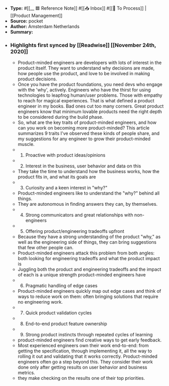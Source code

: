 - **Type:** #[[__ 🟦  Reference Note]] #[[📥 Inbox]] #[[📝 To Process]] | [[Product Management]]
- **Source:**  pocket
- **Author:** Amsterdam Netherlands
- **Summary:**
- ### Highlights first synced by [[Readwise]] [[November 24th, 2020]]
    - Product-minded engineers are developers with lots of interest in the product itself. They want to understand why decisions are made, how people use the product, and love to be involved in making product decisions. 
    - Once you have the product foundations, you need devs who engage with the 'why', actively. Engineers who have the thirst for using technologies to leapfrog human/user problems. Those with empathy to reach for magical experiences. That is what defined a product engineer in my books. Bad ones cut too many corners. Great product engineers know that minimum lovable products need the right depth to be considered during the build phase. 
    - So, what are the key traits of product-minded engineers, and how can you work on becoming more product-minded? This article summarizes 9 traits I've observed these kinds of people share, and my suggestions for any engineer to grow their product-minded muscle. 
    - 1. Proactive with product ideas/opinions 
    - 2. Interest in the business, user behavior and data on this 
    - They take the time to understand how the business works, how the product fits in, and what its goals are 
    - 3. Curiosity and a keen interest in "why?" 
    - Product-minded engineers like to understand the "why?" behind all things. 
    - They are autonomous in finding answers they can, by themselves. 
    - 4. Strong communicators and great relationships with non-engineers
    - 5. Offering product/engineering tradeoffs upfront 
    - Because they have a strong understanding of the product "why," as well as the engineering side of things, they can bring suggestions that few other people can. 
    - Product-minded engineers attack this problem from both angles: both looking for engineering tradeoffs and what the product impact is 
    - Juggling both the product and engineering tradeoffs and the impact of each is a unique strength product-minded engineers have 
    - 6. Pragmatic handling of edge cases 
    - Product-minded engineers quickly map out edge cases and think of ways to reduce work on them: often bringing solutions that require no engineering work. 
    - 7. Quick product validation cycles 
    - 8. End-to-end product feature ownership 
    - 9. Strong product instincts through repeated cycles of learning 
    - product-minded engineers find creative ways to get early feedback. 
    - Most experienced engineers own their work end-to-end: from getting the specification, through implementing it, all the way to rolling it out and validating that it works correctly. Product-minded engineers often go a step beyond this.
They consider their work done only after getting results on user behavior and business metrics. 
    - they make checking on the results one of their top priorities. 
